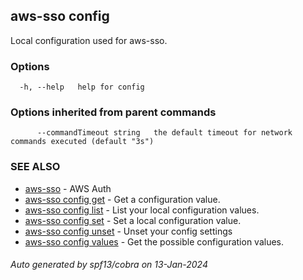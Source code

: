 ## aws-sso config

Local configuration used for aws-sso.

### Options

```
  -h, --help   help for config
```

### Options inherited from parent commands

```
      --commandTimeout string   the default timeout for network commands executed (default "3s")
```

### SEE ALSO

* [aws-sso](aws-sso.md)	 - AWS Auth
* [aws-sso config get](aws-sso_config_get.md)	 - Get a configuration value.
* [aws-sso config list](aws-sso_config_list.md)	 - List your local configuration values.
* [aws-sso config set](aws-sso_config_set.md)	 - Set a local configuration value.
* [aws-sso config unset](aws-sso_config_unset.md)	 - Unset your config settings
* [aws-sso config values](aws-sso_config_values.md)	 - Get the possible configuration values.

###### Auto generated by spf13/cobra on 13-Jan-2024
